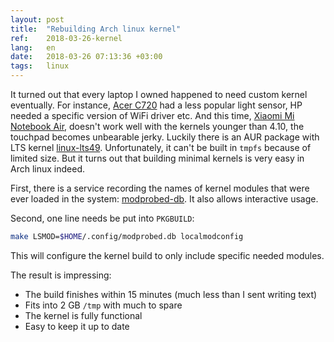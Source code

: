 ```yaml
---
layout: post
title:  "Rebuilding Arch linux kernel"
ref:    2018-03-26-kernel
lang:   en
date:   2018-03-26 07:13:36 +03:00
tags:   linux
---
```


It turned out that every laptop I owned happened to need custom kernel
eventually. For instance, [Acer
C720](https://www.acer.com/ac/en/CA/content/series/c720) had a less popular
light sensor, HP needed a specific version of WiFi driver etc. And this time,
[Xiaomi Mi Notebook Air](http://xiaomi-mi.com/notebooks/xiaomi-mi-notebook-air-125-silver),
doesn't work well with the kernels younger than 4.10, the touchpad becomes
unbearable jerky. Luckily there is an AUR package with LTS kernel
[linux-lts49](https://aur.archlinux.org/packages/linux-lts49/). Unfortunately,
it can't be built in `tmpfs` because of limited size. But it turns out
that building minimal kernels is very easy in Arch linux indeed.

First, there is a service recording the names of kernel modules that were ever
loaded in the system:
[modprobed-db](https://wiki.archlinux.org/index.php/Modprobed-db). It also
allows interactive usage.

Second, one line needs be put into `PKGBUILD`:
```sh
make LSMOD=$HOME/.config/modprobed.db localmodconfig
```
This will configure the kernel build to only include specific needed modules.

The result is impressing:
* The build finishes within 15 minutes (much less than I sent writing text)
* Fits into 2 GB `/tmp` with much to spare
* The kernel is fully functional
* Easy to keep it up to date
